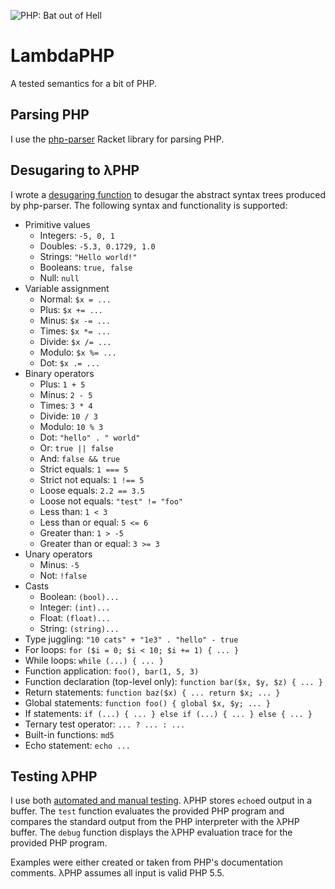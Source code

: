![PHP: Bat out of Hell](http://i.imgur.com/qk0sUI1.jpg)
# LambdaPHP
A tested semantics for a bit of PHP.

## Parsing PHP
I use the [php-parser](https://github.com/antoineB/php-parser) Racket library
for parsing PHP.

## Desugaring to λPHP
I wrote a [desugaring
function](https://github.com/fgoodman/lambdaPHP/LambdaPHP/desugar.rkt) to
desugar the abstract syntax trees produced by php-parser. The following syntax and functionality
is supported:
* Primitive values
  * Integers: `-5, 0, 1`
  * Doubles: `-5.3, 0.1729, 1.0`
  * Strings: `"Hello world!"`
  * Booleans: `true, false`
  * Null: `null`
* Variable assignment
  * Normal: `$x = ...`
  * Plus: `$x += ...`
  * Minus: `$x -= ...`
  * Times: `$x *= ...`
  * Divide: `$x /= ...`
  * Modulo: `$x %= ...`
  * Dot: `$x .= ...`
* Binary operators
  * Plus: `1 + 5`
  * Minus: `2 - 5`
  * Times: `3 * 4`
  * Divide: `10 / 3`
  * Modulo: `10 % 3`
  * Dot: `"hello" . " world"`
  * Or: `true || false`
  * And: `false && true`
  * Strict equals: `1 === 5`
  * Strict not equals: `1 !== 5`
  * Loose equals: `2.2 == 3.5`
  * Loose not equals: `"test" != "foo"`
  * Less than: `1 < 3`
  * Less than or equal: `5 <= 6`
  * Greater than: `1 > -5`
  * Greater than or equal: `3 >= 3`
* Unary operators
  * Minus: `-5`
  * Not: `!false`
* Casts
  * Boolean: `(bool)...`
  * Integer: `(int)...`
  * Float: `(float)...`
  * String: `(string)...`
* Type juggling: `"10 cats" + "1e3" . "hello" - true`
* For loops: `for ($i = 0; $i < 10; $i += 1) { ... }`
* While loops: `while (...) { ... }`
* Function application: `foo(), bar(1, 5, 3)`
* Function declaration (top-level only): `function bar($x, $y, $z) { ... }`
* Return statements: `function baz($x) { ... return $x; ... }`
* Global statements: `function foo() { global $x, $y; ... }`
* If statements: `if (...) { ... } else if (...) { ... } else { ... }`
* Ternary test operator: `... ? ... : ...`
* Built-in functions: `md5`
* Echo statement: `echo ...`

## Testing λPHP
I use both [automated and manual testing](https://github.com/fgoodman/LambdaPHP/Redex/test.rkt). λPHP stores `echo`ed output in a buffer. The `test` function evaluates the provided PHP program and compares the standard output from the PHP interpreter with the λPHP buffer. The `debug` function displays the λPHP evaluation trace for the provided PHP program.

Examples were either created or taken from PHP's documentation comments. λPHP assumes all input is valid PHP 5.5.
